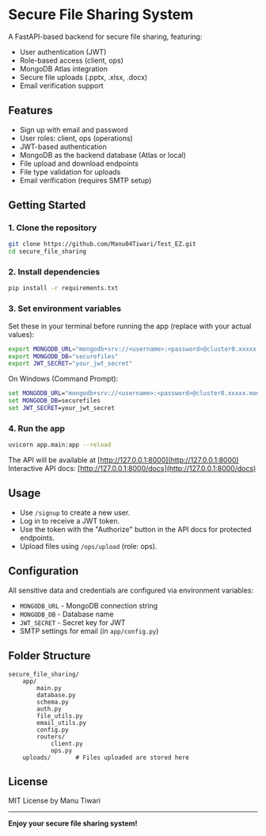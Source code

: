 # Secure File Sharing System

A FastAPI-based backend for secure file sharing, featuring:
- User authentication (JWT)
- Role-based access (client, ops)
- MongoDB Atlas integration
- Secure file uploads (.pptx, .xlsx, .docx)
- Email verification support

## Features

- Sign up with email and password
- User roles: client, ops (operations)
- JWT-based authentication
- MongoDB as the backend database (Atlas or local)
- File upload and download endpoints
- File type validation for uploads
- Email verification (requires SMTP setup)

## Getting Started

### 1. Clone the repository

```bash
git clone https://github.com/Manu04Tiwari/Test_EZ.git
cd secure_file_sharing
```

### 2. Install dependencies

```bash
pip install -r requirements.txt
```

### 3. Set environment variables

Set these in your terminal before running the app (replace with your actual values):

```bash
export MONGODB_URL="mongodb+srv://<username>:<password>@cluster0.xxxxx.mongodb.net/securefiles?retryWrites=true&w=majority"
export MONGODB_DB="securefiles"
export JWT_SECRET="your_jwt_secret"
```

On Windows (Command Prompt):

```cmd
set MONGODB_URL="mongodb+srv://<username>:<password>@cluster0.xxxxx.mongodb.net/securefiles?retryWrites=true&w=majority"
set MONGODB_DB=securefiles
set JWT_SECRET=your_jwt_secret
```

### 4. Run the app

```bash
uvicorn app.main:app --reload
```

The API will be available at [http://127.0.0.1:8000](http://127.0.0.1:8000)  
Interactive API docs: [http://127.0.0.1:8000/docs](http://127.0.0.1:8000/docs)

## Usage

- Use `/signup` to create a new user.
- Log in to receive a JWT token.
- Use the token with the "Authorize" button in the API docs for protected endpoints.
- Upload files using `/ops/upload` (role: ops).

## Configuration

All sensitive data and credentials are configured via environment variables:

- `MONGODB_URL` - MongoDB connection string
- `MONGODB_DB` - Database name
- `JWT_SECRET` - Secret key for JWT
- SMTP settings for email (in `app/config.py`)

## Folder Structure

```
secure_file_sharing/
    app/
        main.py
        database.py
        schema.py
        auth.py
        file_utils.py
        email_utils.py
        config.py
        routers/
            client.py
            ops.py
    uploads/       # Files uploaded are stored here
```

## License

MIT License by Manu Tiwari

---

**Enjoy your secure file sharing system!**